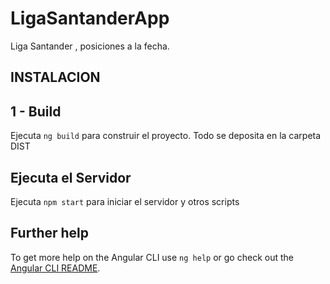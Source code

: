 # LigaSantanderApp

Liga Santander , posiciones a la fecha.

## INSTALACION

## 1 - Build

Ejecuta `ng build` para construir el proyecto. Todo se deposita en la carpeta DIST

## Ejecuta el Servidor
Ejecuta `npm start` para iniciar el servidor y otros scripts


## Further help

To get more help on the Angular CLI use `ng help` or go check out the [Angular CLI README](https://github.com/angular/angular-cli/blob/master/README.md).
